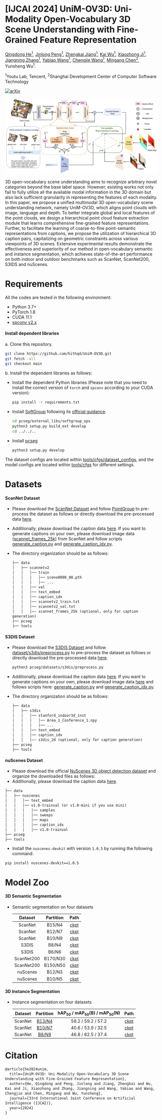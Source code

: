 # [IJCAI 2024] UniM-OV3D: Uni-Modality Open-Vocabulary 3D Scene Understanding with Fine-Grained Feature Representation

<!-- <br> -->
[Qingdong He<sup>1</sup>](https://scholar.google.com/citations?user=gUJWww0AAAAJ&hl=zh-CN), [Jinlong Peng<sup>1</sup>](https://scholar.google.com/citations?user=i5I-cIEAAAAJ&hl=zh-CN), [Zhengkai Jiang<sup>1</sup>](https://scholar.google.com/citations?user=ooBQi6EAAAAJ&hl=zh-CN), [Kai Wu<sup>1</sup>](https://scholar.google.com/citations?hl=zh-CN&user=ElfT3eoAAAAJ), [Xiaozhong Ji<sup>1</sup>](https://scholar.google.com/citations?user=iL2j_yAAAAAJ&hl=zh-CN&oi=ao), [Jiangning Zhang<sup>1</sup>](https://zhangzjn.github.io/), [Yabiao Wang<sup>1</sup>](https://scholar.google.com/citations?hl=zh-CN&user=xiK4nFUAAAAJ), [Chengjie Wang<sup>1</sup>](https://scholar.google.com/citations?hl=zh-CN&user=fqte5H4AAAAJ), [Mingang Chen<sup>2</sup>](https://scholar.google.com/citations?user=FBfC58EAAAAJ&hl=zh-CN&oi=ao), Yunsheng Wu<sup>1</sup>. 
<!-- <br> -->

<sup>1</sup>Youtu Lab, Tencent,
<sup>2</sup>Shanghai Development Center of Computer Software Technology

[![arXiv](https://img.shields.io/badge/arXiv-2312.05767-b31b1b.svg)](https://arxiv.org/abs/2401.11395)

![Image description](https://github.com/hithqd/UniM-OV3D/blob/main/docs/framework.png)

3D open-vocabulary scene understanding aims to recognize arbitrary novel categories beyond the base label space. However, existing works not only fail to fully utilize all the available modal information in the 3D domain but also lack sufficient granularity in representing the features of each modality. In this paper, we propose a unified multimodal 3D open-vocabulary scene understanding network, namely UniM-OV3D, which aligns point clouds with image, language and depth. To better integrate global and local features of the point clouds, we design a hierarchical point cloud feature extraction module that learns comprehensive fine-grained feature representations. Further, to facilitate the learning of coarse-to-fine point-semantic representations from captions, we propose the utilization of hierarchical 3D caption pairs, capitalizing on geometric constraints across various viewpoints of 3D scenes. Extensive experimental results demonstrate the effectiveness and superiority of our method in open-vocabulary semantic and instance segmentation, which achieves state-of-the-art performance on both indoor and outdoor benchmarks such as ScanNet, ScanNet200, S3IDS and nuScenes.

# Requirements
All the codes are tested in the following environment:
- Python 3.7+
- PyTorch 1.8
- CUDA 11.1
- [spconv v2.x](https://github.com/traveller59/spconv)

#### Install dependent libraries
a. Clone this repository.
```bash
git clone https://github.com/hithqd/UniM-OV3D.git
git fetch -all
git checkout main
```

b. Install the dependent libraries as follows:

* Install the dependent Python libraries (Please note that you need to install the correct version of `torch` and `spconv` according to your CUDA version): 
    ```bash
    pip install -r requirements.txt 
    ```

* Install [SoftGroup](https://github.com/thangvubk/SoftGroup) following its [official guidance](https://github.com/thangvubk/SoftGroup/blob/main/docs/installation.md).
    ```bash
    cd pcseg/external_libs/softgroup_ops
    python3 setup.py build_ext develop
    cd ../../..
    ```

* Install [pcseg](../pcseg)
    ```bash
    python3 setup.py develop
    ```
The dataset configs are located within [tools/cfgs/dataset_configs](../tools/cfgs/dataset_configs), and the model configs are located within [tools/cfgs](../tools/cfgs) for different settings.

# Datasets
#### ScanNet Dataset
- Please download the [ScanNet Dataset](http://www.scan-net.org/) and follow [PointGroup](https://github.com/dvlab-research/PointGroup/blob/master/dataset/scannetv2/prepare_data_inst.py) to pre-process the dataset as follows or directly download the pre-processed data [here](https://connecthkuhk-my.sharepoint.com/:f:/g/personal/u3007346_connect_hku_hk/EpTBva1Ev0BLu7TYz_03UUQBpLnyFlijK9z645tavor68w?e=liM2HD).
- Additionally, please download the caption data [here](https://connecthkuhk-my.sharepoint.com/:f:/g/personal/u3007346_connect_hku_hk/EpTBva1Ev0BLu7TYz_03UUQBpLnyFlijK9z645tavor68w?e=liM2HD). If you want to generate captions on your own, please download image data ([scannet_frames_25k]((http://www.scan-net.org/))) from ScanNet and follow scripts [generate_caption.py](../tools/process_tools/generate_caption.py) and [generate_caption_idx.py](../tools/process_tools/generate_caption_idx.py).

- The directory organization should be as follows:

    ```
    ├── data
    │   ├── scannetv2
    │   │   │── train
    │   │   │   │── scene0000_00.pth
    │   │   │   │── ...
    │   │   │── val
    │   │   │── text_embed
    │   │   │── caption_idx
    │   │   │── scannetv2_train.txt
    │   │   │── scannetv2_val.txt
    │   │   │—— scannet_frames_25k (optional, only for caption generation)
    ├── pcseg
    ├── tools
    ```

#### S3DIS Dataset
- Please download the [S3DIS Dataset](http://buildingparser.stanford.edu/dataset.html#Download) and follow [dataset/s3dis/preprocess.py](../dataset/s3dis/preprocess.py) to pre-process the dataset as follows or directly download the pre-processed data [here](https://connecthkuhk-my.sharepoint.com/:f:/g/personal/u3007346_connect_hku_hk/EoNAsU5f8YRGtQYV8ewhwvQB7QPbxT-uwKqTk8FPiyUTtQ?e=wq58H7).
    ```bash
    python3 pcseg/datasets/s3dis/preprocess.py 
    ```
    
- Additionally, please download the caption data [here](https://connecthkuhk-my.sharepoint.com/:f:/g/personal/u3007346_connect_hku_hk/EoNAsU5f8YRGtQYV8ewhwvQB7QPbxT-uwKqTk8FPiyUTtQ?e=wq58H7). If you want to generate captions on your own, please download image data [here](https://github.com/alexsax/2D-3D-Semantics) and follows scripts here: [generate_caption.py](../tools/process_tools/generate_caption.py) and [generate_caption_idx.py](../tools/process_tools/generate_caption_idx.py).
 
- The directory organization should be as follows:

    ```
    ├── data
    │   ├── s3dis
    │   │   │── stanford_indoor3d_inst
    │   │   │   │── Area_1_Conference_1.npy
    │   │   │   │── ...
    │   │   │── text_embed
    │   │   │── caption_idx
    │   │   │—— s3dis_2d (optional, only for caption generation)
    ├── pcseg
    ├── tools
    ```

#### nuScenes Dataset
* Please download the official [NuScenes 3D object detection dataset](https://www.nuscenes.org/download) and organize the downloaded files as follows: 
* Additionally, please download the caption data [here](https://connecthkuhk-my.sharepoint.com/:f:/g/personal/jhyang13_connect_hku_hk/Eh9qCTiV0VBEuJDLRai7_MUBGOepuHr3F9y-VVnIjhyELw?e=a4yXcB).
```
├── data
│   ├── nuscenes
│   │   │── text_embed
│   │   │── v1.0-trainval (or v1.0-mini if you use mini)
│   │   │   │── samples
│   │   │   │── sweeps
│   │   │   │── maps
│   │   │   │── caption_idx
│   │   │   │── v1.0-trainval
├── pcseg
├── tools
```

* Install the `nuscenes-devkit` with version `1.0.5` by running the following command: 
```shell script
pip install nuscenes-devkit==1.0.5
```

# Model Zoo
#### 3D Semantic Segmentation

- Semantic segmentation on four datasets

    | Dataset | Partition | Path |
    |:---:|:---:|:---:|
    | ScanNet | B15/N4 | [ckpt](https://huggingface.co/QingdongHe/UniM-OV3D/blob/main/semantic_b15n4.pth) |
    | ScanNet | B12/N7 | [ckpt](https://huggingface.co/QingdongHe/UniM-OV3D/blob/main/semantic_b12n7.pth) |
    | ScanNet | B10/N9 | [ckpt](https://huggingface.co/QingdongHe/UniM-OV3D/blob/main/semantic_b10n9.pth) |
    | S3DIS | B8/N4 | [ckpt](https://huggingface.co/QingdongHe/UniM-OV3D/blob/main/semantic_b8n4_s3dis.pth) |
    | S3DIS | B6/N6 | [ckpt](https://huggingface.co/QingdongHe/UniM-OV3D/blob/main/semantic_b6n6_s3dis.pth) |
    | ScanNet200 | B170/N30 | [ckpt](https://huggingface.co/QingdongHe/UniM-OV3D/blob/main/semantic_b170n30_ScanNet200.pth) |
    | ScanNet200 | B150/N50 | [ckpt](https://huggingface.co/QingdongHe/UniM-OV3D/blob/main/semantic_b150n50_ScanNet200.pth) |
    | nuScenes | B12/N3 |  [ckpt](https://huggingface.co/QingdongHe/UniM-OV3D/blob/main/semantic_b12n3_nuScenes.pth) |
    | nuScenes | B10/N5 |  [ckpt](https://huggingface.co/QingdongHe/UniM-OV3D/blob/main/semantic_b10n5_nuScenes.pth) |
    
#### 3D Instance Segmentation
- Instance segmentation on four datasets
  
    | Dataset | Partition | hAP<sub>50</sub> / mAP<sub>50</sub>(B) / mAP<sub>50</sub>(N) | Path |
    |:---:|:---:|:---:|:---:|
    | ScanNet | [B13/N4](../tools/cfgs/scannet_models/inst/softgroup_clip_base13_caption.yaml) | 58.2 / 59.2 / 57.2 | [ckpt](https://connecthkuhk-my.sharepoint.com/:u:/g/personal/jhyang13_connect_hku_hk/ETXofs-cwntBiitiBssSO_kBCKvmazufDxST2p9X7Mo56Q?e=zt8vSf) |
    | ScanNet | [B10/N7](../tools/cfgs/scannet_models/inst/softgroup_clip_base10_caption.yaml) | 40.6 / 53.9 / 32.5 | [ckpt](https://connecthkuhk-my.sharepoint.com/:u:/g/personal/jhyang13_connect_hku_hk/Eak_DMQR07xCkB9g52Wqbn0B-j_VNHTQppom_r5K4CCvxQ?e=GpfG9T) |
    | ScanNet | [B8/N9](../tools/cfgs/scannet_models/inst/softgroup_clip_base8_caption.yaml) | 46.8 / 62.5 / 37.4 | [ckpt](https://connecthkuhk-my.sharepoint.com/:u:/g/personal/jhyang13_connect_hku_hk/EaNGtC64C5RMugxp8zISDK0BTOl7f7UZIcTR_lh1bsIEAQ?e=gbfaXz) |

# Citation
```
@article{he2024unim,
  title={UniM-OV3D: Uni-Modality Open-Vocabulary 3D Scene Understanding with Fine-Grained Feature Representation},
  author={He, Qingdong and Peng, Jinlong and Jiang, Zhengkai and Wu, Kai and Ji, Xiaozhong and Zhang, Jiangning and Wang, Yabiao and Wang, Chengjie and Chen, Mingang and Wu, Yunsheng},
  journal={33rd International Joint Conference on Artificial Intelligence (IJCAI)},
  year={2024}
}
```
